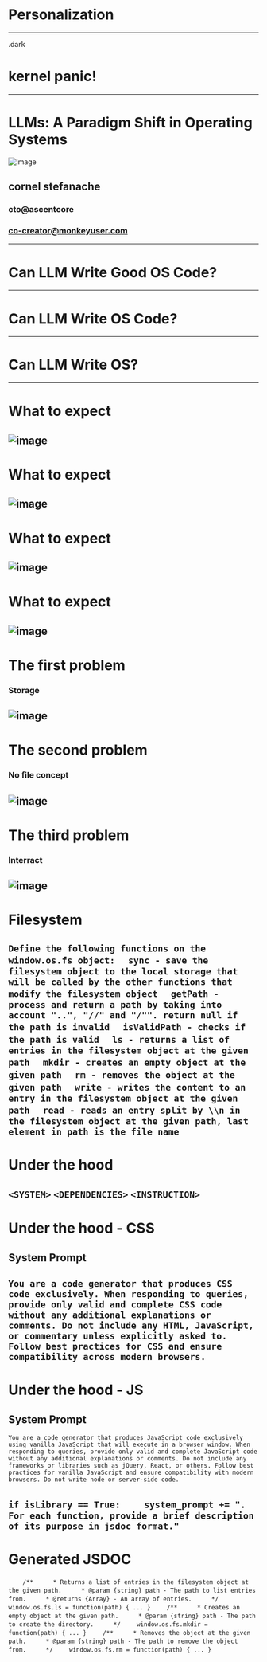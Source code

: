 # Personalization
---
.dark
# kernel panic!
---
# LLMs: A Paradigm Shift in Operating Systems
![image](https://avatars.githubusercontent.com/u/3071201?s=96&v=4)
## cornel stefanache
### cto@ascentcore
### co-creator@monkeyuser.com
---
# Can LLM Write Good OS Code?
---
# Can LLM Write OS Code?
---
# Can LLM Write OS?
---
# What to expect
![image](https://github.com/cstefanache/templlmos/blob/main/images/code-1.png?raw=true)
---
# What to expect
![image](https://github.com/cstefanache/templlmos/blob/main/images/code-2.png?raw=true)
---
# What to expect
![image](https://github.com/cstefanache/templlmos/blob/main/images/code-3.png?raw=true)
---
# What to expect
![image](https://github.com/cstefanache/templlmos/blob/main/images/mistakes.png?raw=true)
---
# The first problem
### Storage
![image](https://github.com/cstefanache/templlmos/blob/main/images/fs-1.png?raw=true)
---
# The second problem
### No file concept
![image](https://github.com/cstefanache/templlmos/blob/main/images/fs-2.png?raw=true)
---
# The third problem
### Interract
![image](https://github.com/cstefanache/templlmos/blob/main/images/fs-3.png?raw=true)
---
# Filesystem
`Define the following functions on the window.os.fs object:`
`  sync - save the filesystem object to the local storage that will be called by the other functions that modify the filesystem object`
`  getPath - process and return a path by taking into account "..", "//" and "/"". return null if the path is invalid`
`  isValidPath - checks if the path is valid`
`  ls - returns a list of entries in the filesystem object at the given path`
`  mkdir - creates an empty object at the given path`
`  rm - removes the object at the given path`
`  write - writes the content to an entry in the filesystem object at the given path`
`  read - reads an entry split by \\n in the filesystem object at the given path, last element in path is the file name`
---
# Under the hood

`<SYSTEM>`
`<DEPENDENCIES>`
`<INSTRUCTION>`
---
# Under the hood - CSS
## System Prompt
`You are a code generator that produces CSS code exclusively. When responding to queries, provide only valid and complete CSS code without any additional explanations or comments. Do not include any HTML, JavaScript, or commentary unless explicitly asked to. Follow best practices for CSS and ensure compatibility across modern browsers.`
---
# Under the hood - JS
## System Prompt
`You are a code generator that produces JavaScript code exclusively using vanilla JavaScript that will execute in a browser window. When responding to queries, provide only valid and complete JavaScript code without any additional explanations or comments. Do not include any frameworks or libraries such as jQuery, React, or others. Follow best practices for vanilla JavaScript and ensure compatibility with modern browsers. Do not write node or server-side code.`

`if isLibrary == True:`
`    system_prompt += ". For each function, provide a brief description of its purpose in jsdoc format."`
---
# Generated JSDOC
`    /**`
`     * Returns a list of entries in the filesystem object at the given path.`
`     * @param {string} path - The path to list entries from.`
`     * @returns {Array} - An array of entries.`
`     */`
`    window.os.fs.ls = function(path) { ... }`
`    /**`
`     * Creates an empty object at the given path.`
`     * @param {string} path - The path to create the directory.`
`     */`
`    window.os.fs.mkdir = function(path) { ... }`
`    /**`
`     * Removes the object at the given path.`
`     * @param {string} path - The path to remove the object from.`
`     */`
`    window.os.fs.rm = function(path) { ... }`